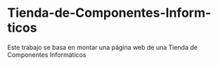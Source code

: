 # Tienda-de-Componentes-Inform-ticos
Este trabajo se basa en montar una página web de una Tienda de Componentes Informáticos
